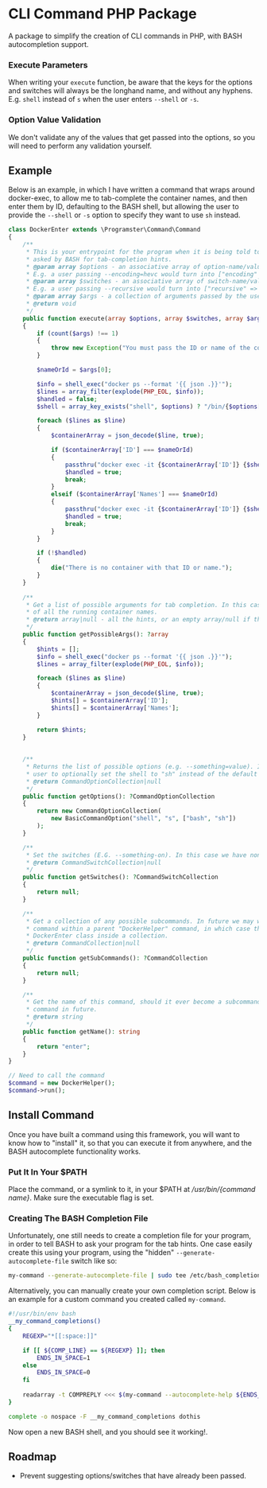 CLI Command PHP Package
=======================

A package to simplify the creation of CLI commands in PHP, with BASH autocompletion support.


### Execute Parameters
When writing your `execute` function, be aware that the keys for the options and switches will 
always be the longhand name, and without any hyphens. E.g. `shell` instead of `s` when the user 
enters `--shell` or `-s`.

### Option Value Validation
We don't validate any of the values that get passed into the options, so you will need to perform
any validation yourself.


## Example
Below is an example, in which I have written a command that wraps around docker-exec, to allow
me to tab-complete the container names, and then enter them by ID, defaulting to the BASH shell,
but allowing the user to provide the `--shell` or `-s` option to specify they want to use `sh` 
instead.

```php
class DockerEnter extends \Programster\Command\Command
{
    /**
     * This is your entrypoint for the program when it is being told to execute, and not being
     * asked by BASH for tab-completion hints. 
     * @param array $options - an associative array of option-name/value pairs provided by the user.
     * E.g. a user passing --encoding=hevc would turn into ["encoding" => "hevc"]
     * @param array $switches - an associative array of switch-name/value pairs provided by the user.
     * E.g. a user passing --recursive would turn into ["recursive" => true]
     * @param array $args - a collection of arguments passed by the user.
     * @return void
     */
    public function execute(array $options, array $switches, array $args): void
    {
        if (count($args) !== 1)
        {
            throw new Exception("You must pass the ID or name of the container you wish to enter.");
        }

        $nameOrId = $args[0];

        $info = shell_exec("docker ps --format '{{ json .}}'");
        $lines = array_filter(explode(PHP_EOL, $info));
        $handled = false;
        $shell = array_key_exists("shell", $options) ? "/bin/{$options['shell']}" : "/bin/bash";

        foreach ($lines as $line)
        {
            $containerArray = json_decode($line, true);

            if ($containerArray['ID'] === $nameOrId)
            {
                passthru("docker exec -it {$containerArray['ID']} {$shell}");
                $handled = true;
                break;
            }
            elseif ($containerArray['Names'] === $nameOrId)
            {
                passthru("docker exec -it {$containerArray['ID']} {$shell}");
                $handled = true;
                break;
            }
        }

        if (!$handled)
        {
            die("There is no container with that ID or name.");
        }
    }
    
    /**
     * Get a list of possible arguments for tab completion. In this case, we want to return a list
     * of all the running container names. 
     * @return array|null - all the hints, or an empty array/null if there are none.
     */
    public function getPossibleArgs(): ?array
    {
        $hints = [];
        $info = shell_exec("docker ps --format '{{ json .}}'");
        $lines = array_filter(explode(PHP_EOL, $info));

        foreach ($lines as $line)
        {
            $containerArray = json_decode($line, true);
            $hints[] = $containerArray['ID'];
            $hints[] = $containerArray['Names'];
        }

        return $hints;
    }
    
    
    /**
     * Returns the list of possible options (e.g. --something=value). In this case we allow the
     * user to optionally set the shell to "sh" instead of the default of "bash"
     * @return CommandOptionCollection|null
     */
    public function getOptions(): ?CommandOptionCollection
    {
        return new CommandOptionCollection(
            new BasicCommandOption("shell", "s", ["bash", "sh"])
        );
    }

    /**
     * Set the switches (E.G. --something-on). In this case we have none.  
     * @return CommandSwitchCollection|null
     */
    public function getSwitches(): ?CommandSwitchCollection
    {
        return null;
    }

    /**
     * Get a collection of any possible subcommands. In future we may wrap this DockerEnter 
     * command within a parent "DockerHelper" command, in which case this would return the
     * DockerEnter class inside a collection.
     * @return CommandCollection|null
     */
    public function getSubCommands(): ?CommandCollection
    {
        return null;
    }

    /**
     * Get the name of this command, should it ever become a subcommand of another  
     * command in future.
     * @return string
     */
    public function getName(): string
    {
        return "enter";
    }
}

// Need to call the command
$command = new DockerHelper();
$command->run();
```

## Install Command
Once you have built a command using this framework, you will want to know how to "install" it,
so that you can execute it from anywhere, and the BASH autocomplete functionality works.

### Put It In Your $PATH
Place the command, or a symlink to it, in your $PATH at */usr/bin/{command name}*. Make sure the
executable flag is set.


### Creating The BASH Completion File
Unfortunately, one still needs to create a completion file for your program, in order to tell 
BASH to ask your program for the tab hints. One case easily create this using your program, using
the "hidden" `--generate-autocomplete-file` switch like so:

```bash
my-command --generate-autocomplete-file | sudo tee /etc/bash_completion.d/dothis-completion.bash > /dev/null
```

Alternatively, you can manually create your own completion script. Below is an example for a custom 
command you created called `my-command`.

```bash
#!/usr/bin/env bash
__my_command_completions()
{
    REGEXP="*[[:space:]]"

    if [[ ${COMP_LINE} == ${REGEXP} ]]; then
        ENDS_IN_SPACE=1
    else
        ENDS_IN_SPACE=0
    fi
    
    readarray -t COMPREPLY <<< $(my-command --autocomplete-help ${ENDS_IN_SPACE} ${COMP_LINE})
}

complete -o nospace -F __my_command_completions dothis
```

Now open a new BASH shell, and you should see it working!.


## Roadmap
* Prevent suggesting options/switches that have already been passed.


